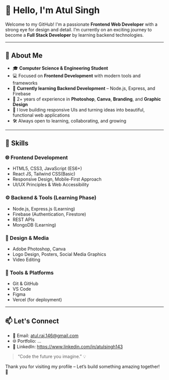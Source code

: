 # 👋 Hello, I'm Atul Singh

Welcome to my GitHub! I'm a passionate **Frontend Web Developer** with a strong eye for design and detail. I’m currently on an exciting journey to become a **Full Stack Developer** by learning backend technologies.

---

## 🚀 About Me

- 🎓 **Computer Science & Engineering Student**
- 💻 Focused on **Frontend Development** with modern tools and frameworks
- 🌱 **Currently learning Backend Development** – Node.js, Express, and Firebase
- 🎨 2+ years of experience in **Photoshop**, **Canva**, **Branding**, and **Graphic Design**
- 🧩 I love building responsive UIs and turning ideas into beautiful, functional web applications
- 🛠 Always open to learning, collaborating, and growing

---

## 💼 Skills

### 🌐 Frontend Development
- HTML5, CSS3, JavaScript (ES6+)
- React JS, Tailwind CSS(Basic)
- Responsive Design, Mobile-First Approach
- UI/UX Principles & Web Accessibility

### ⚙️ Backend & Tools (Learning Phase)
- Node.js, Express.js (Learning)
- Firebase (Authentication, Firestore)
- REST APIs
- MongoDB (Learning)

### 🎨 Design & Media
- Adobe Photoshop, Canva
- Logo Design, Posters, Social Media Graphics
- Video Editing

### 🧰 Tools & Platforms
- Git & GitHub
- VS Code
- Figma
- Vercel (for deployment)

---

## 📫 Let's Connect

- 📩 Email: atul.raj.146@gmail.com
- 🌐 Portfolio: ... 
- 🔗 LinkedIn: https://www.linkedin.com/in/atulsingh143

> “Code the future you imagine.” 💡

Thank you for visiting my profile – Let’s build something amazing together! 🚀
